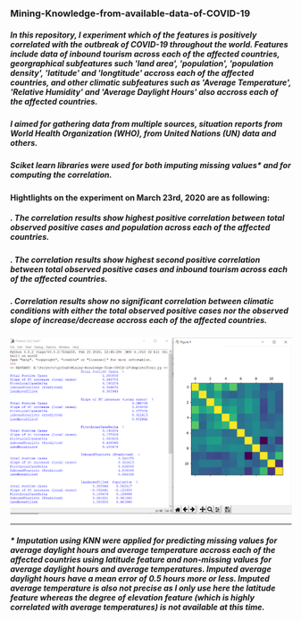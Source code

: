 ### Mining-Knowledge-from-available-data-of-COVID-19

##### In this repository, I experiment which of the features is positively correlated with the outbreak of COVID-19 throughout the world. Features include data of inbound tourism across each of the affected countries, georgraphical subfeatures such 'land area', 'population', 'population density', 'latitude' and 'longtitude' accross each of the affected countries, and other climatic subfeatures such as 'Average Temperature', 'Relative Humidity' and 'Average Daylight Hours' also accross each of the affected countries.

##### I aimed for gathering data from multiple sources, situation reports from World Health Organization (WHO), from United Nations (UN) data and others. 

##### Sciket learn libraries were used for both imputing missing values* and for computing the correlation.

#### Hightlights on the experiment on March 23rd, 2020 are as following:

##### . The correlation results show highest positive correlation between total observed positive cases and population across each of the affected countries.

##### . The correlation results show highest second positive correlation between total observed positive cases and inbound tourism across each of the affected countries.

##### . Correlation results show no significant correlation between climatic conditions with either the total observed positive cases nor the observed slope of increase/decrease accross each of the affected countries.

![Image of Yaktocat](https://github.com/rehamdotcom/Mining-Knowledge-from-available-data-of-COVID-19/blob/master/corr.png?raw=true)

----------------------------------------------------------
##### * Imputation using KNN were applied for predicting missing values for average daylight hours and average temperature accross each of the affected countries using latitude feature and non-missing values for average daylight hours and average temperatures. Imputed average daylight hours have a mean error of 0.5 hours more or less. Imputed average temperature is also not precise as I only use here the latitude feature whereas the degree of elevation feature (which is highly correlated with average temperatures) is not available at this time.
